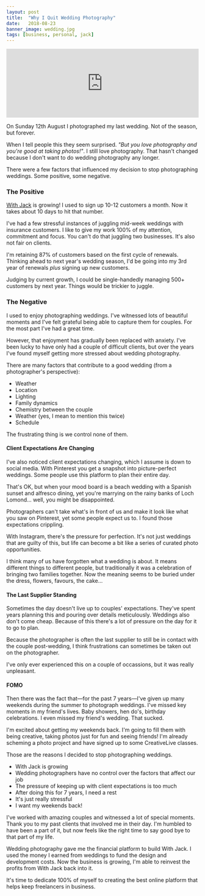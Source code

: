 ```yaml
---
layout: post
title:  "Why I Quit Wedding Photography"
date:   2018-08-23
banner_image: wedding.jpg
tags: [business, personal, jack]
---
```


<iframe src='https://share.transistor.fm/e/ce965955' width='100%' height='180' frameborder='0' scrolling='no' seamless='true'></iframe>

On Sunday 12th August I photographed my last wedding. Not of the season, but forever.

When I tell people this they seem surprised. _"But you love photography and you're good at taking photos!"_. I still love photography. That hasn't changed because I don't want to do wedding photography any longer.

There were a few factors that influenced my decision to stop photographing weddings. Some positive, some negative.

<h3>The Positive</h3>

<a href="https://withjack.co.uk">With Jack</a> is growing! I used to sign up 10-12 customers a month. Now it takes about 10 days to hit that number.

I've had a few stressful instances of juggling mid-week weddings with insurance customers. I like to give my work 100% of my attention, commitment and focus. You can't do that juggling two businesses. It's also not fair on clients.

I'm retaining 87% of customers based on the first cycle of renewals. Thinking ahead to next year's wedding season, I'd be going into my 3rd year of renewals _plus_ signing up new customers.

Judging by current growth, I could be single-handedly managing 500+ customers by next year. Things would be trickier to juggle.

<h3>The Negative</h3>

I used to enjoy photographing weddings. I've witnessed lots of beautiful moments and I've felt grateful being able to capture them for couples. For the most part I've had a great time.

However, that enjoyment has gradually been replaced with anxiety. I've been lucky to have only had a couple of difficult clients, but over the years I've found myself getting more stressed about wedding photography.

There are many factors that contribute to a good wedding (from a photographer's perspective):

* Weather
* Location
* Lighting
* Family dynamics
* Chemistry between the couple
* Weather (yes, I mean to mention this twice)
* Schedule

The frustrating thing is we control none of them.

<h4>Client Expectations Are Changing</h4>

I've also noticed client expectations changing, which I assume is down to social media. With Pinterest you get a snapshot into picture-perfect weddings. Some people use this platform to plan their entire day.

That's OK, but when your mood board is a beach wedding with a Spanish sunset and alfresco dining, yet you're marrying on the rainy banks of Loch Lomond… well, you might be disappointed.

Photographers can't take what's in front of us and make it look like what you saw on Pinterest, yet some people expect us to. I found those expectations crippling.

With Instagram, there's the pressure for perfection. It's not just weddings that are guilty of this, but life can become a bit like a series of curated photo opportunities.

I think many of us have forgotten what a wedding is about. It means different things to different people, but traditionally it was a celebration of bringing two families together. Now the meaning seems to be buried under the dress, flowers, favours, the cake…

<h4>The Last Supplier Standing</h4>

Sometimes the day doesn't live up to couples' expectations. They've spent years planning this and pouring over details meticulously. Weddings also don't come cheap. Because of this there's a lot of pressure on the day for it to go to plan.

Because the photographer is often the last supplier to still be in contact with the couple post-wedding, I think frustrations can sometimes be taken out on the photographer. 

I've only ever experienced this on a couple of occassions, but it was really unpleasant.

<h4>FOMO</h4>

Then there was the fact that—for the past 7 years—I've given up many weekends during the summer to photograph weddings. I've missed key moments in my friend's lives. Baby showers, hen do's, birthday celebrations. I even missed my friend's wedding. That sucked.

I'm excited about getting my weekends back. I'm going to fill them with being creative, taking photos just for fun and seeing friends! I'm already scheming a photo project and have signed up to some CreativeLive classes.

Those are the reasons I decided to stop photographing weddings.

* With Jack is growing
* Wedding photographers have no control over the factors that affect our job
* The pressure of keeping up with client expectations is too much
* After doing this for 7 years, I need a rest
* It's just really stressful
* I want my weekends back!

I've worked with amazing couples and witnessed a lot of special moments. Thank you to my past clients that involved me in their day. I'm humbled to have been a part of it, but now feels like the right time to say good bye to that part of my life.

Wedding photography gave me the financial platform to build With Jack. I used the money I earned from weddings to fund the design and development costs. Now the business is growing, I'm able to reinvest the profits from With Jack back into it.

It's time to dedicate 100% of myself to creating the best online platform that helps keep freelancers in business.